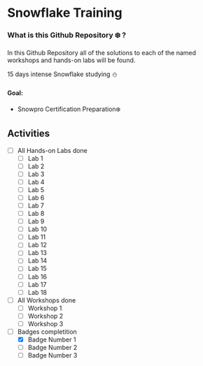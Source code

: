 # Snowflake Training

### What is this Github Repository :snowflake: ?

In this Github Repository all of the solutions to each of the named workshops and hands-on labs will be found.

15 days intense Snowflake studying :snowman:

#### Goal:

- Snowpro Certification Preparation:snowflake:

## Activities

- [ ] All Hands-on Labs done
  - [ ] Lab 1
  - [ ] Lab 2
  - [ ] Lab 3
  - [ ] Lab 4
  - [ ] Lab 5
  - [ ] Lab 6
  - [ ] Lab 7
  - [ ] Lab 8
  - [ ] Lab 9
  - [ ] Lab 10
  - [ ] Lab 11
  - [ ] Lab 12
  - [ ] Lab 13
  - [ ] Lab 14
  - [ ] Lab 15
  - [ ] Lab 16
  - [ ] Lab 17
  - [ ] Lab 18
- [ ] All Workshops done
  - [ ] Workshop 1
  - [ ] Workshop 2
  - [ ] Workshop 3
- [ ] Badges completition
  - [x] Badge Number 1
  - [ ] Badge Number 2
  - [ ] Badge Number 3